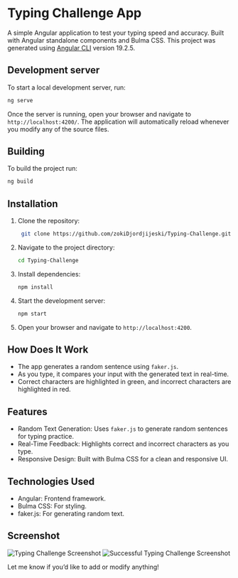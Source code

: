 # Typing Challenge App

A simple Angular application to test your typing speed and accuracy. Built with Angular standalone components and Bulma CSS.
This project was generated using [Angular CLI](https://github.com/angular/angular-cli) version 19.2.5.



## Development server

To start a local development server, run:

```bash
ng serve
```

Once the server is running, open your browser and navigate to `http://localhost:4200/`. The application will automatically reload whenever you modify any of the source files.



## Building

To build the project run:

```bash
ng build
```



## Installation
1. Clone the repository:
   ```bash
    git clone https://github.com/zokiDjordjijeski/Typing-Challenge.git
   ```
2. Navigate to the project directory:
   ```bash
   cd Typing-Challenge
   ```
3. Install dependencies:
   ```bash
   npm install
   ```
4. Start the development server:
   ```bash
   npm start
   ```
5. Open your browser and navigate to `http://localhost:4200`.



## How Does It Work
- The app generates a random sentence using `faker.js`.
- As you type, it compares your input with the generated text in real-time.
- Correct characters are highlighted in green, and incorrect characters are highlighted in red.



## Features
- Random Text Generation: Uses `faker.js` to generate random sentences for typing practice.
- Real-Time Feedback: Highlights correct and incorrect characters as you type.
- Responsive Design: Built with Bulma CSS for a clean and responsive UI.



## Technologies Used
- Angular: Frontend framework.
- Bulma CSS: For styling.
- faker.js: For generating random text.



## Screenshot
![Typing Challenge Screenshot](https://github.com/user-attachments/assets/32374d70-71a0-420e-a841-65f3d75fa432)
![Successful Typing Challenge Screenshot](https://github.com/user-attachments/assets/7d48d8fd-19ac-49e8-a858-f6c7246d07cb)


Let me know if you’d like to add or modify anything! 
